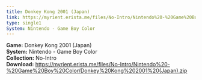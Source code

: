 ```yaml
---
title: Donkey Kong 2001 (Japan)
link: https://myrient.erista.me/files/No-Intro/Nintendo%20-%20Game%20Boy%20Color/Donkey%20Kong%202001%20(Japan).zip
type: single1
System: Nintendo - Game Boy Color
---
```

<b>Game:</b> Donkey Kong 2001 (Japan)<br>
<b>System:</b> Nintendo - Game Boy Color<br>
<b>Collection:</b> No-Intro<br>
<b>Download:</b> https://myrient.erista.me/files/No-Intro/Nintendo%20-%20Game%20Boy%20Color/Donkey%20Kong%202001%20(Japan).zip